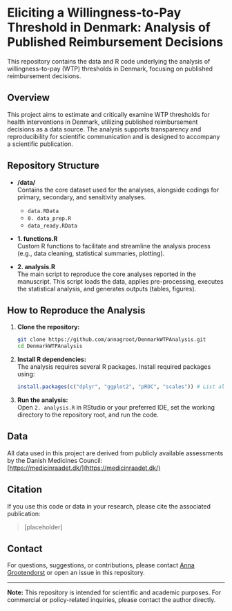 # Eliciting a Willingness-to-Pay Threshold in Denmark: Analysis of Published Reimbursement Decisions

This repository contains the data and R code underlying the analysis of willingness-to-pay (WTP) thresholds in Denmark, focusing on published reimbursement decisions.

## Overview

This project aims to estimate and critically examine WTP thresholds for health interventions in Denmark, utilizing published reimbursement decisions as a data source. The analysis supports transparency and reproducibility for scientific communication and is designed to accompany a scientific publication.

## Repository Structure

- **/data/**  
  Contains the core dataset used for the analyses, alongside codings for primary, secondary, and sensitivity analyses.  
  - `data.RData`
  - `0. data_prep.R`
  - `data_ready.RData`

- **1. functions.R**  
  Custom R functions to facilitate and streamline the analysis process (e.g., data cleaning, statistical summaries, plotting).

- **2. analysis.R**  
  The main script to reproduce the core analyses reported in the manuscript. This script loads the data, applies pre-processing, executes the statistical analysis, and generates outputs (tables, figures).

## How to Reproduce the Analysis

1. **Clone the repository:**
   ```sh
   git clone https://github.com/annagroot/DenmarkWTPAnalysis.git
   cd DenmarkWTPAnalysis
   ```

2. **Install R dependencies:**  
   The analysis requires several R packages. Install required packages using:
   ```r
   install.packages(c("dplyr", "ggplot2", "pROC", "scales")) # List all required packages
   ```

3. **Run the analysis:**  
   Open `2. analysis.R` in RStudio or your preferred IDE, set the working directory to the repository root, and run the code.

## Data

All data used in this project are derived from publicly available assessments by the Danish Medicines Council:  
[https://medicinraadet.dk/](https://medicinraadet.dk/)

## Citation

If you use this code or data in your research, please cite the associated publication:

> [placeholder]

## Contact

For questions, suggestions, or contributions, please contact [Anna Grootendorst](mailto:anna.grootendorst@gmail.com) or open an issue in this repository.

---

**Note:**
This repository is intended for scientific and academic purposes. For commercial or policy-related inquiries, please contact the author directly.
